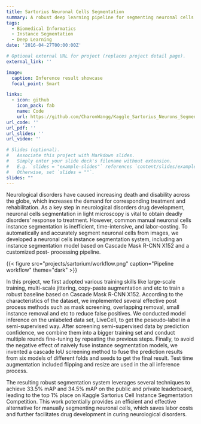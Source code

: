 ```yaml
---
title: Sartorius Neuronal Cells Segmentation
summary: A robust deep learning pipeline for segmenting neuronal cells in microscopy images.
tags:
  - Biomedical Informatics
  - Instance Segmentation
  - Deep Learning
date: '2016-04-27T00:00:00Z'

# Optional external URL for project (replaces project detail page).
external_link: ''

image:
  caption: Inference result showcase
  focal_point: Smart

links:
  - icon: github
    icon_pack: fab
    name: Code
    url: https://github.com/CharonWangg/Kaggle_Sartorius_Neurons_Segmentation
url_code: ''
url_pdf: ''
url_slides: ''
url_video: ''

# Slides (optional).
#   Associate this project with Markdown slides.
#   Simply enter your slide deck's filename without extension.
#   E.g. `slides = "example-slides"` references `content/slides/example-slides.md`.
#   Otherwise, set `slides = ""`.
slides: ""
---
```

Neurological disorders have caused increasing death and disability across the globe,
which increases the demand for corresponding treatment and rehabilitation. As a
key step in neurological disorders drug development, neuronal cells segmentation in
light microscopy is vital to obtain deadly disorders’ response to treatment. However,
common manual neuronal cells instance segmentation is inefficient, time-intensive, and
labor-costing. To automatically and accurately segment neuronal cells from images,
we developed a neuronal cells instance segmentation system, including an instance
segmentation model based on Cascade Mask R-CNN X152 and a customized post-
processing pipeline. 

{{< figure src="projects/sartorium/workflow.png" caption="Pipeline workflow" theme="dark" >}}

In this project, we first adopted various training skills like large-scale training, 
multi-scale jittering, copy-paste augmentation and etc to train a robust baseline based on
Cascade Mask R-CNN X152. According to the characteristics of the dataset, we implemented several
effective post process methods such as mask screening, overlapping removal, small instance removal 
and etc to reduce false positives. We conducted model inference on the unlabeled data set, LiveCell, 
to get the peseudo-label in a semi-supervised way. After screening semi-supervised data by prediction 
confidence, we combine them into a bigger training set and conduct multiple rounds fine-tuning by repeating 
the previous steps. Finally, to avoid the negative effect of naively fuse instance segmentation models, 
we invented a cascade IoU screening method to fuse the prediction results
from six models of different folds and seeds to get the final result. Test time augmentation included flipping 
and resize are used in the all inference process. 

The resulting robust segmentation system leverages several techniques to achieve 33.5% mAP and 34.5% mAP 
on the public and private leaderboard, leading to the top 1% place on Kaggle Sartorius Cell Instance Segmentation Competition. 
This work potentially provides an efficient and effective alternative for manually 
segmenting neuronal cells, which saves labor costs and further facilitates 
drug development in curing neurological disorders. 

